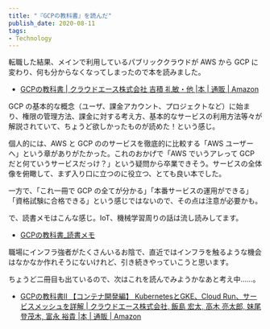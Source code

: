 ```yaml
---
title: "『GCPの教科書』を読んだ"
publish_date: 2020-08-11
tags:
- Technology
---
```


転職した結果、メインで利用しているパブリッククラウドが AWS から GCP に変わり、何も分からなくなってしまったので本を読みました。

- [GCPの教科書 | クラウドエース株式会社 吉積 礼敏・他 |本 | 通販 | Amazon](https://www.amazon.co.jp/dp/4865941959/)

GCP
の基本的な概念（ユーザ、課金アカウント、プロジェクトなど）に始まり、権限の管理方法、課金に対する考え方、基本的なサービスの利用方法等々が解説されていて、ちょうど欲しかったものが読めた！という感じ。

個人的には、AWS と GCP ののサービスを徹底的に比較する「AWS ユーザーへ」という章がありがたかった。これのおかげで「AWS でいうアレって GCP
だと何ていうサービスだっけ？」という疑問から卒業できそう。サービスの全体像を俯瞰して、まず入り口に立つのに役立つ、とても良い本でした。

一方で、「これ一冊で GCP の全てが分かる」「本番サービスの運用ができる」「資格試験に合格できる」という感じではないので、その点は注意が必要かも。

で、読書メモはこんな感じ。IoT、機械学習周りの話は流し読みしてます。

- [GCPの教科書_読書メモ](https://gist.github.com/gushernobindsme/c389b85a41b4c5ec102d31c5bc7ed8b4)

職場にインフラ強者がたくさんいるお陰で、直近ではインフラを触るような機会はなかなか作れそうにないけれど、引き続きやっていこうと思います。

ちょうど二冊目も出ているので、次はこれを読んでみようかなあと考え中……。

- [GCPの教科書II 【コンテナ開発編】 KubernetesとGKE、Cloud Run、サービスメッシュを詳解 | クラウドエース株式会社, 飯島 宏太, 高木 亮太郎, 妹尾 登茂木, 富永 裕貴 |本 | 通販 | Amazon](https://www.amazon.co.jp/dp/4865942416/)

